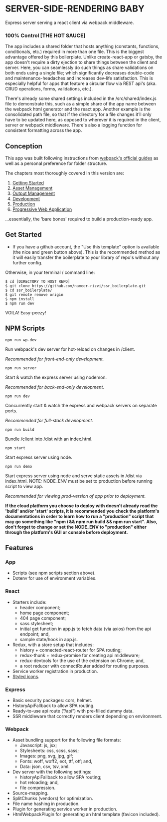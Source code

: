 # SERVER-SIDE-RENDERING BABY

Express server serving a react client via webpack middleware.

### 100% Control [THE HOT SAUCE]

The app includes a shared folder that hosts anything (constants, functions, conditionals, etc.) required in more than one file. This is the biggest advantage offered by this boilerplate. Unlike create-react-app or gatsby, the app doesn't require a dirty ejection to share things between the client and server. Here, you can seamlessly do such things as share validations on both ends using a single file; which significantly decreases double-code and maintenance-headaches and increases dev-life satisfaction. This is especially helpful for apps that feature a circular flow via REST api's (aka. CRUD operations, forms, validations, etc.).

There's already some shared settings included in the /src/shared/index.js file to demonstrate this, such as a simple share of the app name between the webpack html generator and the react app. Another example is the consolidated path file, so that if the directory for a file changes it’ll only have to be updated here, as opposed to wherever it is required in the client, server or webpack middleware. There's also a logging function for consistent formatting across the app.

## Conception

This app was built following instructions from [webpack's official guides](https://webpack.js.org/guides/) as well as a personal preference for folder structure.

The chapters most thoroughly covered in this version are:

1. [Getting Started](https://webpack.js.org/guides/getting-started/)
2. [Asset Management](https://webpack.js.org/guides/asset-management/)
3. [Output Management](https://webpack.js.org/guides/output-management/)
4. [Development](https://webpack.js.org/guides/development/)
5. [Production](https://webpack.js.org/guides/production/)
6. [Progressive Web Application](https://webpack.js.org/guides/progressive-web-application/)

...essentially, the 'bare bones' required to build a production-ready app.

## Get Started

- If you have a github account, the "Use this template" option is available (the nice and green button above). This is the recommended method as it will easily transfer the boilerplate to your library of repo's without any further config.

Otherwise, in your terminal / command line:

```
$ cd [DIRECTORY TO HOST REPO]
$ git clone https://github.com/nameer-rizvi/ssr_boilerplate.git
$ cd ssr_boilerplate/
$ git remote remove origin
$ npm install
$ npm run dev
```

VOILA! Easy-peezy!

## NPM Scripts

`npm run wp-dev`

Run webpack's dev server for hot-reload on changes in /client.

_Recommended for front-end-only development._

`npm run server`

Start & watch the express server using nodemon.

_Recommended for back-end-only development._

`npm run dev`

Concurrently start & watch the express and webpack servers on separate ports.

_Recommended for full-stack development._

`npm run build`

Bundle /client into /dist with an index.html.

`npm start`

Start express server using node.

`npm run demo`

Start express server using node and serve static assets in /dist via index.html. NOTE: NODE_ENV must be set to production before running script to view app.

_Recommended for viewing prod-version of app prior to deployment._

**If the cloud platform you choose to deploy with doesn't already read the 'build' and/or 'start' scripts, it is recommended you check the platform's documentations in order to learn how to run a "production" script that may go something like "npm i && npm run build && npm run start". Also, don't forget to change or set the NODE_ENV to "production" either through the platform's GUI or console before deployment.**

## Features

### App

- Scripts (see npm scripts section above).
- Dotenv for use of environment variables.

### React

- Starters include:
  - header component;
  - home page component;
  - 404 page component;
  - sass stylesheet;
  - initial get function in app.js to fetch data (via axios) from the api endpoint; and,
  - sample state/hook in app.js.
- Redux, with a store setup that includes:
  - history + connected-react-router for SPA routing;
  - redux-thunk + redux-promise for creating api middleware;
  - redux-devtools for the use of the extension on Chrome; and,
  - a root reducer with connectRouter added for routing purposes.
- Service worker registration in production.
- [Styled icons](https://styled-icons.js.org/).

### Express

- Basic security packages: cors, helmet.
- HistoryApiFallback to allow SPA routing.
- Ready-to-use api route (“/api”) with pre-filled dummy data.
- SSR middleware that correctly renders client depending on environment.

### Webpack

- Asset bundling support for the following file formats:
  - Javascript: js, jsx;
  - Stylesheets: css, scss, sass;
  - Images: png, svg, jpg, gif;
  - Fonts: woff, woff2, eot, ttf, otf; and,
  - Data: json, csv, tsv, xml.
- Dev server with the following settings:
  - historyApiFallback to allow SPA routing;
  - hot reloading; and,
  - file compression.
- Source-mapping.
- SplitChunks (vendors) for optimization.
- File name hashing in production.
- Plugin for generating service worker in production.
- HtmlWebpackPlugin for generating an html template (favicon included).
